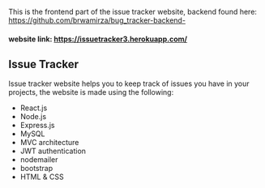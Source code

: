 This is the frontend part of the issue tracker website, 
backend found here: https://github.com/brwamirza/bug_tracker-backend-

#### website link: https://issuetracker3.herokuapp.com/

## Issue Tracker
Issue tracker website helps you to keep track of issues you have in your projects, the website is made using the following:
* React.js
* Node.js
* Express.js
* MySQL
* MVC architecture
* JWT authentication
* nodemailer
* bootstrap
* HTML & CSS
